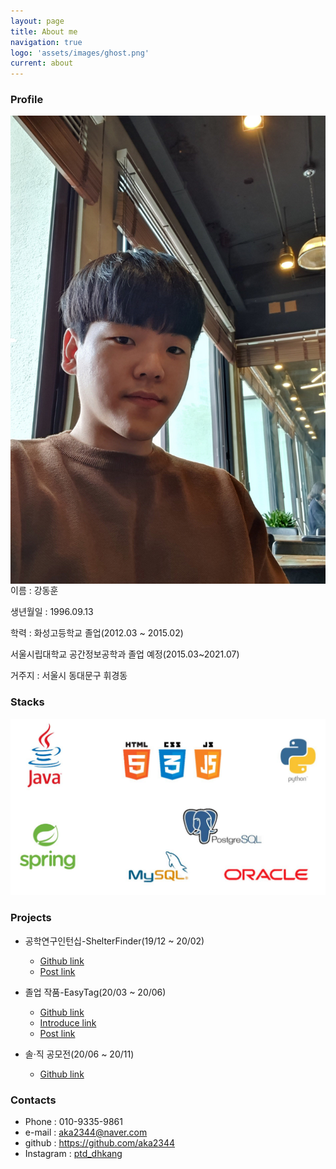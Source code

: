 ```yaml
---
layout: page
title: About me
navigation: true
logo: 'assets/images/ghost.png'
current: about
---
```


### Profile

<img id="me" align="left" src="..\assets\Me.jpg" alt="Me" >
이름 : 강동훈

생년월일 : 1996.09.13

학력 : 화성고등학교 졸업(2012.03 ~ 2015.02)

서울시립대학교 공간정보공학과 졸업 예정(2015.03~2021.07)

거주지 : 서울시 동대문구 휘경동





### Stacks

<img id="stack" src="..\assets\Stacks.JPG" alt="Me">

### Projects

- 공학연구인턴십-ShelterFinder(19/12 ~ 20/02)
  - [Github link](https://github.com/aka2344/shelterfinder)
  - [Post link](https://aka2344.github.io/studyproj)
- 졸업 작품-EasyTag(20/03 ~ 20/06)
  - [Github link](https://github.com/aka2344/easytagAPI)
  - [Introduce link](https://uos-urbanscience.org/archives/uos_portfolio/easy-tag-%ea%b3%b5%ea%b0%84%eb%8d%b0%ec%9d%b4%ed%84%b0%eb%b2%a0%ec%9d%b4%ec%8a%a4%ec%99%80-qr%ec%bd%94%eb%93%9c%eb%a5%bc-%ed%99%9c%ec%9a%a9%ed%95%9c-%ea%b8%b0%ec%9e%90%ec%9e%ac-%ea%b4%80%eb%a6%ac)
  - [Post link](https://aka2344.github.io/graduproj1)

- 솔·직 공모전(20/06 ~ 20/11)
  - [Github link](https://github.com/aka2344/Saeut-server)



### Contacts

- Phone : 010-9335-9861
- e-mail : aka2344@naver.com
- github : https://github.com/aka2344
- Instagram : [ptd_dhkang](https://www.instagram.com/ptd_dhkang/)




